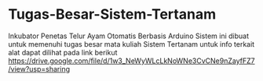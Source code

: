 # Tugas-Besar-Sistem-Tertanam
Inkubator Penetas Telur Ayam Otomatis Berbasis Arduino
Sistem ini dibuat untuk memenuhi tugas besar mata kuliah Sistem Tertanam untuk info terkait alat dapat dilihat pada link berikut https://drive.google.com/file/d/1w3_NeWyWLcLkNoWNe3CvCNe9nZayfFZ7/view?usp=sharing
